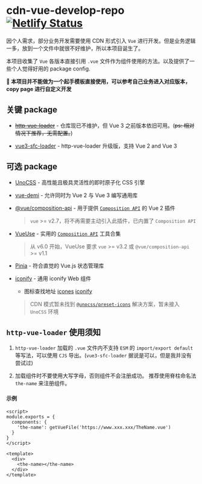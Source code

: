 # cdn-vue-develop-repo [![Netlify Status](https://api.netlify.com/api/v1/badges/ee9cb145-2b8c-4644-a36d-c33887c4922c/deploy-status)](https://app.netlify.com/sites/stalwart-mooncake-2040cd/deploys)

因个人需求，部分业务开发需要使用 CDN 形式引入 `Vue` 进行开发。但是业务逻辑一多，放到一个文件中就很不好维护，所以本项目诞生了。

本项目收集了 `Vue` 各版本直接引用 `.vue` 文件作为组件使用的方法。以及提供了一些个人觉得好用的 package config.

**🔴 本项目并不能做为一个起手模板直接使用，可以参考自己业务进入对应版本，copy page 进行自定义开发**

## 关键 package

- [~~http-vue-loader~~](https://github.com/FranckFreiburger/http-vue-loader) - 仓库现已不维护，但 Vue 3 之前版本依旧可用。(~~ps: 相对情况下推荐，无需配置。~~)

- [vue3-sfc-loader](https://github.com/FranckFreiburger/vue3-sfc-loader) - http-vue-loader 升级版，支持 Vue 2 and Vue 3

## 可选 package

- [UnoCSS](https://github.com/unocss/unocss) - 高性能且极具灵活性的即时原子化 CSS 引擎

- [vue-demi](https://github.com/vueuse/vue-demi) - 允许同时为 Vue 2 与 Vue 3 编写通用库

- [@vue/composition-api](https://github.com/vuejs/composition-api) - 用于提供 [`Composition API`](https://cn.vuejs.org/guide/extras/composition-api-faq.html) 的 Vue 2 插件

  > `vue` >= v2.7，将不再需要主动引入此插件，已内置了 `Composition API`

- [VueUse](https://vueuse.org/) - 实用的 [`Composition API`](https://cn.vuejs.org/guide/extras/composition-api-faq.html) 工具合集

  > 从 v6.0 开始，VueUse 要求 `vue` >= v3.2 或 `@vue/composition-api` >= v1.1

- [Pinia](https://pinia.vuejs.org/zh/) - 符合直觉的 Vue.js 状态管理库

- [iconify](https://github.com/iconify/iconify) - 通用 iconify Web 组件

  - 图标查找地址 [icones](https://icones.js.org/) [iconify](https://icon-sets.iconify.design/)

  > CDN 模式暂未找到 [`@unocss/preset-icons`](https://github.com/unocss/unocss/tree/main/packages/preset-icons/) 解决方案，暂未接入 `UnoCSS` 环境

## `http-vue-loader` 使用须知

1. `http-vue-loader` 加载的 `.vue` 文件内不支持 `ESM` 的 `import/export default` 等写法，可以使用 `CJS` 导出。(`vue3-sfc-loader` 据说是可以，但是我并没有尝试过)

2. 加载组件时不要使用大写字母，否则组件不会注册成功。 推荐使用脊柱命名法 `the-name` 来注册组件。

#### 示例

```vue
<script>
module.exports = {
  components: {
    'the-name': getVueFile('https://www.xxx.xxx/TheName.vue')
  }
}
</script>

<template>
  <div>
    <the-name></the-name>
  </div>
</template>
```
